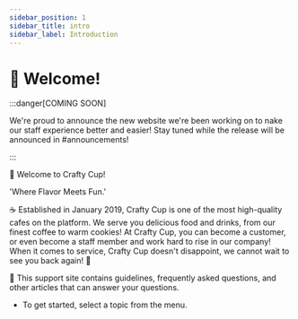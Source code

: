 ```yaml
---
sidebar_position: 1
sidebar_title: intro
sidebar_label: Introduction
---
```


# 👋 Welcome!

:::danger[COMING SOON]

We're proud to announce the new website we're been working on to nake our staff experience better and easier! Stay tuned while the release will be announced in #announcements!

:::


🌙 Welcome to Crafty Cup!

'Where Flavor Meets Fun.'

☕ Established in January 2019, Crafty Cup is one of the most high-quality cafes on the platform. We serve you delicious food and drinks, from our finest coffee to warm cookies! At Crafty Cup, you can become a customer, or even become a staff member and work hard to rise in our company! When it comes to service, Crafty Cup doesn't disappoint, we cannot wait to see you back again! 📝

🔎 This support site contains guidelines, frequently asked questions, and other articles that can answer your questions.
- To get started, select a topic from the menu.
